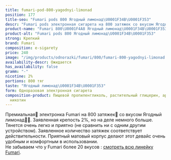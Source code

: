 ```yaml
---
title: fumari-pod-800-yagodnyi-limonad
position: 177
title-seo: "Fumari pods 800 Ягодный лимонад\U0001F34B\U0001F353"
descr: "Fumari pods электронная сигарета на 800 затяжек со вкусом Ягодный лимонад\U0001F34B\U0001F353"
product-name: "Fumari 800\U0001F4A8 Ягодный лимонад\U0001F34B\U0001F353"
product-alt: "Fumari pods 800 Ягодный лимонад\U0001F34B\U0001F353"
strong: Крепкий
brand: Fumari
composition: e-sigarety
price: 240
image: "/img/products/odnorazki/fumari/800/fumari-800-yagodnyi-limonad.png"
availability-descr: Ожидается
has_availability: false
gramm: "-"
nicotine: 2%
portions: 800 тяг
taste: "Ягодный лимонад\U0001F34B\U0001F353"
form: Одноразовая электронная сигарета
composition-product: Пищевой пропиленгликоль, растительный глицерин, ароматизатор,
  никотин
---
```


Премиальная🥇 электронка Fumari на 800 затяжек💨 со вкусом Ягодный лимонад🍋🍓. Заявленная крепость 2%, но на деле немного больше. Тянется очень легко и приятно (не сравнить ни с одним другим устройством). Заявленное количество затяжек соответствует действительности. Приятный матовый корпус делают этот девайс очень удобным и комфортным в использовании.<br>
Не забываем что у Fumari более 20 вкусов : [смотреть всю линейку Fumari](/fumari).